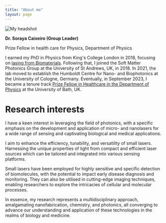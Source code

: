 ```yaml
---
title: "About me"
layout: page
---
```

![My headshot](https://sorayacaixeiro.github.io/images/headshot.png)

**Dr. Soraya Caixeiro (Group Leader)**

Prize Fellow in health care for Physics, Department of Physics

I earned my PhD in Physics from King's College London in 2018, focusing on [lasing from Biomaterials](https://kclpure.kcl.ac.uk/ws/portalfiles/portal/125711631/2018_Caixeiro_Soraya_Carlos_1011922_ethesis.pdf). 
Following that, I joined the Soft Matter Photonics Group at the University of St Andrews, UK, in 2018. 
In 2021, the lab moved to establish the Humboldt Centre for Nano- and Biophotonics at the University of Cologne, Germany. 
Eventually, in September 2023, I became a tenure track [Prize Fellow in Healthcare in the Department of Physics](https://researchportal.bath.ac.uk/en/persons/soraya-caixeiro) at the University of Bath, UK.

# Research interests
I have a keen interest in leveraging the field of photonics, with a specific emphasis on the development and application of micro- and nanolasers for a wide range of sensing and captivating biological and medical applications.

I aim to enhance the efficiency, tunability, and versatility of small lasers. Harnessing the unique properties of light from compact and efficient laser sources which can be tailored and integrated into various sensing platforms.

Small lasers have been employed for highly sensitive and specific detection of biomolecules, with the potential to impact early disease diagnosis and monitoring. They can also be utilised in cutting-edge imaging techniques, enabling researchers to explore the intricacies of cellular and molecular processes.

In essence, my research represents a multidisciplinary approach, amalgamating nanofabrication, chemistry, and photonics, all converging to advance our understanding and application of these technologies in the realms of biology and medicine.

